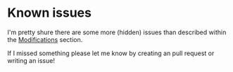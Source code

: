 # Known issues

I'm pretty shure there are some more (hidden) issues than described within the [Modifications][1] section. 

If I missed something please let me know by creating an pull request or writing an issue!


[1]:    ./modifications.md